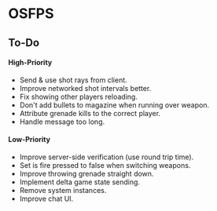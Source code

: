 # OSFPS

## To-Do

#### High-Priority

* Send & use shot rays from client.
* Improve networked shot intervals better.
* Fix showing other players reloading.
* Don't add bullets to magazine when running over weapon.
* Attribute grenade kills to the correct player.
* Handle message too long.

#### Low-Priority

* Improve server-side verification (use round trip time).
* Set is fire pressed to false when switching weapons.
* Improve throwing grenade straight down.
* Implement delta game state sending.
* Remove system instances.
* Improve chat UI.